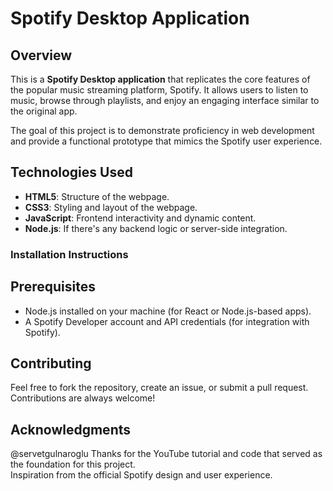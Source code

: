 # Spotify Desktop Application

## Overview
This is a **Spotify Desktop application** that replicates the core features of the popular music streaming platform, Spotify. It allows users to listen to music, browse through playlists, and enjoy an engaging interface similar to the original app.  

The goal of this project is to demonstrate proficiency in web development and provide a functional prototype that mimics the Spotify user experience.

## Technologies Used
- **HTML5**: Structure of the webpage.  
- **CSS3**: Styling and layout of the webpage.  
- **JavaScript**: Frontend interactivity and dynamic content.  
- **Node.js**: If there's any backend logic or server-side integration.  

### Installation Instructions
## Prerequisites
- Node.js installed on your machine (for React or Node.js-based apps).  
- A Spotify Developer account and API credentials (for integration with Spotify).

## Contributing
Feel free to fork the repository, create an issue, or submit a pull request. Contributions are always welcome!

## Acknowledgments
@servetgulnaroglu Thanks for the YouTube tutorial and code that served as the foundation for this project.  
Inspiration from the official Spotify design and user experience.
